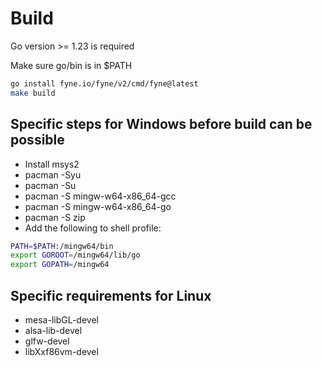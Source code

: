 # Build

Go version >= 1.23 is required

Make sure go/bin is in $PATH
```sh
go install fyne.io/fyne/v2/cmd/fyne@latest
make build 
```

## Specific steps for Windows before build can be possible

- Install msys2
- pacman -Syu
- pacman -Su
- pacman -S mingw-w64-x86_64-gcc
- pacman -S mingw-w64-x86_64-go
- pacman -S zip
- Add the following to shell profile: 

```sh
PATH=$PATH:/mingw64/bin
export GOROOT=/mingw64/lib/go
export GOPATH=/mingw64
```

## Specific requirements for Linux

- mesa-libGL-devel
- alsa-lib-devel
- glfw-devel
- libXxf86vm-devel



